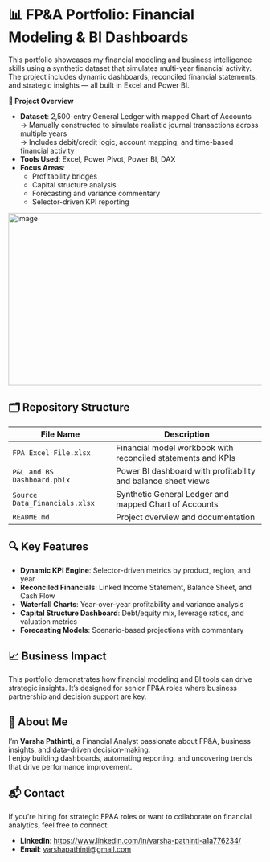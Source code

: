 # 📊 FP&A Portfolio: Financial Modeling & BI Dashboards
This portfolio showcases my financial modeling and business intelligence skills using a synthetic dataset that simulates multi-year financial activity. The project includes dynamic dashboards, reconciled financial statements, and strategic insights — all built in Excel and Power BI.

**🧠 Project Overview**
- **Dataset**: 2,500-entry General Ledger with mapped Chart of Accounts  
  → Manually constructed to simulate realistic journal transactions across multiple years  
  → Includes debit/credit logic, account mapping, and time-based financial activity  
- **Tools Used**: Excel, Power Pivot, Power BI, DAX
- **Focus Areas**:
  - Profitability bridges
  - Capital structure analysis
  - Forecasting and variance commentary
  - Selector-driven KPI reporting

<img width="611" height="343" alt="image" src="https://github.com/user-attachments/assets/49101bdd-b65e-4731-8e11-19328418fa6e" />


## 🗂️ Repository Structure

| File Name                      | Description                                                  |
|--------------------------------|--------------------------------------------------------------|
| `FPA Excel File.xlsx`          | Financial model workbook with reconciled statements and KPIs |
| `P&L and BS Dashboard.pbix`    | Power BI dashboard with profitability and balance sheet views |
| `Source Data_Financials.xlsx`  | Synthetic General Ledger and mapped Chart of Accounts        |
| `README.md`                    | Project overview and documentation                           |

## 🔍 Key Features

- **Dynamic KPI Engine**: Selector-driven metrics by product, region, and year
- **Reconciled Financials**: Linked Income Statement, Balance Sheet, and Cash Flow
- **Waterfall Charts**: Year-over-year profitability and variance analysis
- **Capital Structure Dashboard**: Debt/equity mix, leverage ratios, and valuation metrics
- **Forecasting Models**: Scenario-based projections with commentary

## 📈 Business Impact

This portfolio demonstrates how financial modeling and BI tools can drive strategic insights. It’s designed for senior FP&A roles where business partnership and decision support are key.


## 🚀 About Me

I’m **Varsha Pathinti**, a Financial Analyst passionate about FP&A, business insights, and data-driven decision-making.  
I enjoy building dashboards, automating reporting, and uncovering trends that drive performance improvement.

## 📬 Contact

If you're hiring for strategic FP&A roles or want to collaborate on financial analytics, feel free to connect:

- **LinkedIn**: https://www.linkedin.com/in/varsha-pathinti-a1a776234/
- **Email**: varshapathinti@gmail.com

